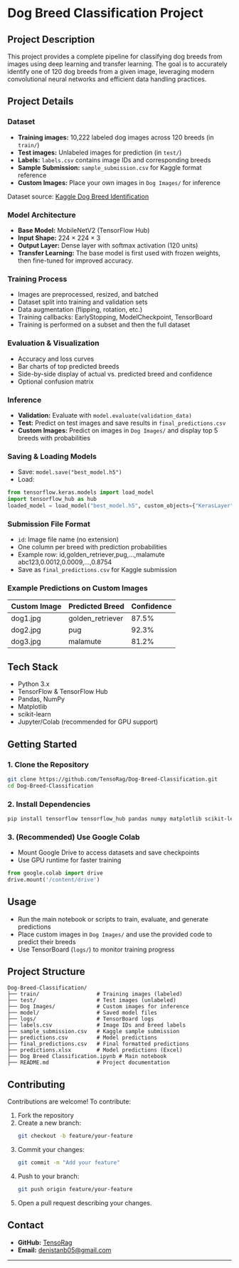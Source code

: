 # Dog Breed Classification Project

## Project Description
This project provides a complete pipeline for classifying dog breeds from images using deep learning and transfer learning. The goal is to accurately identify one of 120 dog breeds from a given image, leveraging modern convolutional neural networks and efficient data handling practices.

## Project Details

### Dataset
- **Training images:** 10,222 labeled dog images across 120 breeds (in `train/`)
- **Test images:** Unlabeled images for prediction (in `test/`)
- **Labels:** `labels.csv` contains image IDs and corresponding breeds
- **Sample Submission:** `sample_submission.csv` for Kaggle format reference
- **Custom Images:** Place your own images in `Dog Images/` for inference

Dataset source: [Kaggle Dog Breed Identification](https://www.kaggle.com/c/dog-breed-identification)

### Model Architecture
- **Base Model:** MobileNetV2 (TensorFlow Hub)
- **Input Shape:** 224 × 224 × 3
- **Output Layer:** Dense layer with softmax activation (120 units)
- **Transfer Learning:** The base model is first used with frozen weights, then fine-tuned for improved accuracy.

### Training Process
- Images are preprocessed, resized, and batched
- Dataset split into training and validation sets
- Data augmentation (flipping, rotation, etc.)
- Training callbacks: EarlyStopping, ModelCheckpoint, TensorBoard
- Training is performed on a subset and then the full dataset

### Evaluation & Visualization
- Accuracy and loss curves
- Bar charts of top predicted breeds
- Side-by-side display of actual vs. predicted breed and confidence
- Optional confusion matrix

### Inference
- **Validation:** Evaluate with `model.evaluate(validation_data)`
- **Test:** Predict on test images and save results in `final_predictions.csv`
- **Custom Images:** Predict on images in `Dog Images/` and display top 5 breeds with probabilities

### Saving & Loading Models
- Save: `model.save("best_model.h5")`
- Load: 
```python
from tensorflow.keras.models import load_model
import tensorflow_hub as hub
loaded_model = load_model("best_model.h5", custom_objects={"KerasLayer": hub.KerasLayer})
```

### Submission File Format
- `id`: Image file name (no extension)
- One column per breed with prediction probabilities
- Example row:
  id,golden_retriever,pug,...,malamute
  abc123,0.0012,0.0009,...,0.8754
- Save as `final_predictions.csv` for Kaggle submission

### Example Predictions on Custom Images
| Custom Image | Predicted Breed   | Confidence |
|--------------|-------------------|------------|
| dog1.jpg     | golden_retriever  | 87.5%      |
| dog2.jpg     | pug               | 92.3%      |
| dog3.jpg     | malamute          | 81.2%      |

## Tech Stack
- Python 3.x
- TensorFlow & TensorFlow Hub
- Pandas, NumPy
- Matplotlib
- scikit-learn
- Jupyter/Colab (recommended for GPU support)

## Getting Started

### 1. Clone the Repository
```bash
git clone https://github.com/TensoRag/Dog-Breed-Classification.git
cd Dog-Breed-Classification
```

### 2. Install Dependencies
```bash
pip install tensorflow tensorflow_hub pandas numpy matplotlib scikit-learn
```

### 3. (Recommended) Use Google Colab
- Mount Google Drive to access datasets and save checkpoints
- Use GPU runtime for faster training
```python
from google.colab import drive
drive.mount('/content/drive')
```

## Usage
- Run the main notebook or scripts to train, evaluate, and generate predictions
- Place custom images in `Dog Images/` and use the provided code to predict their breeds
- Use TensorBoard (`logs/`) to monitor training progress

## Project Structure
```
Dog-Breed-Classification/
├── train/                  # Training images (labeled)
├── test/                   # Test images (unlabeled)
├── Dog Images/             # Custom images for inference
├── model/                  # Saved model files
├── logs/                   # TensorBoard logs
├── labels.csv              # Image IDs and breed labels
├── sample_submission.csv   # Kaggle sample submission
├── predictions.csv         # Model predictions
├── final_predictions.csv   # Final formatted predictions
├── predictions.xlsx        # Model predictions (Excel)
├── Dog Breed Classification.ipynb # Main notebook
├── README.md               # Project documentation
```

## Contributing

Contributions are welcome! To contribute:
1. Fork the repository
2. Create a new branch:
   ```bash
   git checkout -b feature/your-feature
   ```
3. Commit your changes:
   ```bash
   git commit -m "Add your feature"
   ```
4. Push to your branch:
   ```bash
   git push origin feature/your-feature
   ```
5. Open a pull request describing your changes.

## Contact
- **GitHub:** [TensoRag](https://github.com/TensoRag)
- **Email:** denistanb05@gmail.com

---
